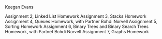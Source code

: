 Keegan Evans

Assignment 2, Linked List Homework
Assignment 3, Stacks Homework
Assignment 4, Queues Homework, with Partner Bohdi Norvell
Assignment 5, Sorting Homework
Assignment 6, Binary Trees and Binary Search Trees Homework, with Partnet Bohdi Norvell
Assignment 7, Graphs Homework
